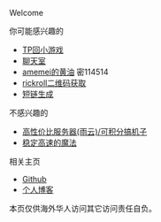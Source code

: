 Welcome

你可能感兴趣的
*   [TP回小游戏](https://xingye.me/game/new/index.php)
*   [聊天室](https://chat.pighog.repl.co/room/@xingye)
*   [amemei的黄油](https://5e.fit/amemei) 密114514
*   [rickroll二维码获取](https://arcxingye.github.io/rr/qrcode2)
*   [短链生成](https://5e.fit/)

不感兴趣的
*   [高性价比服务器(雨云)/可积分搞机子](https://www.rainyun.com/优惠码_)
*   [稳定高速的魔法](https://sttlink.com/auth/register?code=KbzI)

相关主页
*   [Github](https://github.com/arcxingye)
*   [个人博客](https://xingye.me/)

本页仅供海外华人访问其它访问责任自负。

<script async src="https://www.googletagmanager.com/gtag/js?id=UA-190316399-3"></script>
<script>
  window.dataLayer = window.dataLayer || [];
  function gtag(){dataLayer.push(arguments);}
  gtag('js', new Date());
  gtag('config', 'UA-190316399-3');
</script>
